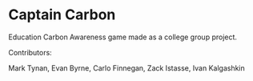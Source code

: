 # Captain Carbon

Education Carbon Awareness game made as a college group project. 

Contributors:

Mark Tynan, Evan Byrne, Carlo Finnegan, Zack Istasse, Ivan Kalgashkin

